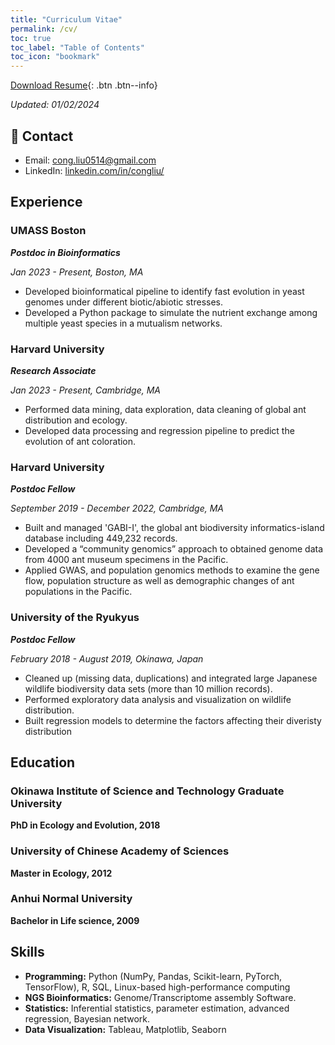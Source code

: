 ```yaml
---
title: "Curriculum Vitae"
permalink: /cv/
toc: true
toc_label: "Table of Contents"
toc_icon: "bookmark"
---
```

[Download Resume](https://){: .btn .btn--info}

*Updated: 01/02/2024*

## 📧 Contact
- Email: [cong.liu0514@gmail.com]()
- LinkedIn: [linkedin.com/in/congliu/](https://www.linkedin.com/in/cong-liu-22b09892/)

## Experience
### UMASS Boston
***Postdoc in Bioinformatics***

*Jan 2023 - Present, Boston, MA*
-    Developed bioinformatical pipeline to identify fast evolution in yeast genomes under different biotic/abiotic stresses.
-    Developed a Python package to simulate the nutrient exchange among multiple yeast species in a mutualism networks.

### Harvard University
***Research Associate***

*Jan 2023 - Present, Cambridge, MA*
-    Performed data mining, data exploration, data cleaning of global ant distribution and ecology.
-    Developed data processing and regression pipeline to predict the evolution of ant coloration.

### Harvard University
***Postdoc Fellow***

*September 2019 - December 2022, Cambridge, MA*

- Built and managed 'GABI-I', the global ant biodiversity informatics-island database including 449,232 records.
- Developed a “community genomics” approach to obtained genome data from 4000 ant museum specimens in the Pacific.
- Applied GWAS, and population genomics methods to examine the gene flow, population structure as well as demographic changes of ant populations in the Pacific.

### University of the Ryukyus
***Postdoc Fellow***

*February 2018 - August 2019, Okinawa, Japan*

-  Cleaned up (missing data, duplications) and integrated large Japanese wildlife biodiversity data sets (more than 10 million records).
-  Performed exploratory data analysis and visualization on wildlife distribution.
-  Built regression models to determine the factors affecting their diveristy distribution

## Education
### Okinawa Institute of Science and Technology Graduate University
**PhD in Ecology and Evolution, 2018**

### University of Chinese Academy of Sciences
**Master in Ecology, 2012**

### Anhui Normal University
**Bachelor in Life science, 2009**

## Skills
- **Programming:** Python (NumPy, Pandas, Scikit-learn, PyTorch, TensorFlow), R, SQL, Linux-based high-performance computing
- **NGS Bioinformatics:** Genome/Transcriptome assembly Software.
- **Statistics:** Inferential statistics, parameter estimation, advanced regression, Bayesian network.
- **Data Visualization:** Tableau, Matplotlib, Seaborn
